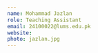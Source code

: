 ```yaml
---
name: Mohammad Jazlan
role: Teaching Assistant
email: 24100022@lums.edu.pk
website: 
photo: jazlan.jpg
---
```

